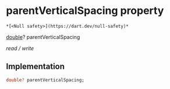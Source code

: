 


# parentVerticalSpacing property




    *[<Null safety>](https://dart.dev/null-safety)*


[double](https://api.flutter.dev/flutter/dart-core/double-class.html)? parentVerticalSpacing
  
_read / write_






## Implementation

```dart
double? parentVerticalSpacing;


```







